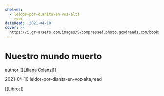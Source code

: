 ```yaml
---
shelves:
  - leidos-por-dianita-en-voz-alta
  - read
dateRead: '2021-04-10'
cover: >-
  https://i.gr-assets.com/images/S/compressed.photo.goodreads.com/books/1618934633l/57803889._SY475_.jpg
---
```

# Nuestro mundo muerto

author::[[Liliana Colanzi]]

2021-04-10
leidos-por-dianita-en-voz-alta,read

[[Libros]]